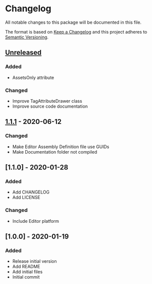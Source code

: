 # Changelog
All notable changes to this package will be documented in this file.

The format is based on [Keep a Changelog](http://keepachangelog.com/en/1.0.0/)
and this project adheres to [Semantic Versioning](http://semver.org/spec/v2.0.0.html).

## [Unreleased]
### Added
- AssetsOnly attribute

### Changed
- Improve TagAttributeDrawer class
- Improve source code documentation

## [1.1.1] - 2020-06-12
### Changed
- Make Editor Assembly Definition file use GUIDs
- Make Documentation folder not compiled

## [1.1.0] - 2020-01-28
### Added
- Add CHANGELOG
- Add LICENSE

### Changed
- Include Editor platform

## [1.0.0] - 2020-01-19
### Added
- Release initial version
- Add README
- Add initial files
- Initial commit

[Unreleased]: https://bitbucket.org/nostgameteam/attributes/branches/compare/1.1.1%0Dmaster
[1.1.1]: https://bitbucket.org/nostgameteam/attributes/src/1.1.1/